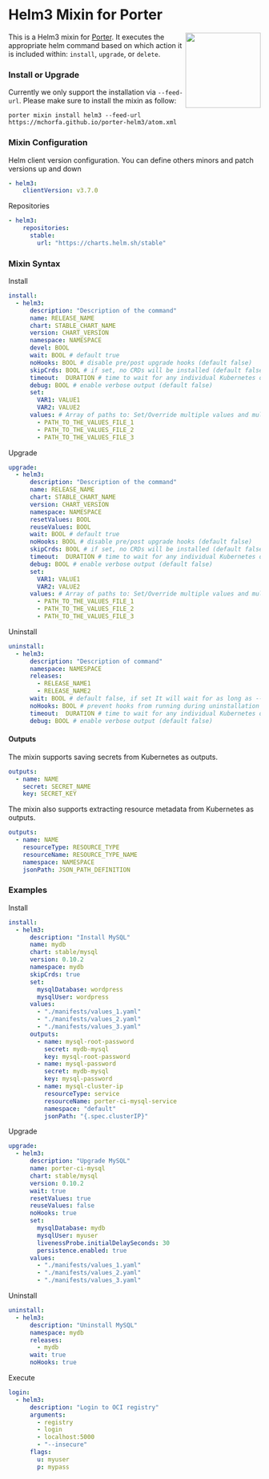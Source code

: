 # Helm3 Mixin for Porter

<img src="https://porter.sh/images/mixins/helm.svg" align="right" width="150px"/>

This is a Helm3 mixin for [Porter](https://github.com/getporter/porter). It executes the
appropriate helm command based on which action it is included within: `install`,
`upgrade`, or `delete`.

### Install or Upgrade

Currently we only support the installation via `--feed-url`. Please make sure to install the mixin as follow:

```shell
porter mixin install helm3 --feed-url https://mchorfa.github.io/porter-helm3/atom.xml
```

### Mixin Configuration

Helm client version configuration. You can define others minors and patch versions up and down

```yaml
- helm3:
    clientVersion: v3.7.0
```

Repositories

```yaml
- helm3:
    repositories:
      stable:
        url: "https://charts.helm.sh/stable"
```

### Mixin Syntax

Install

```yaml
install:
  - helm3:
      description: "Description of the command"
      name: RELEASE_NAME
      chart: STABLE_CHART_NAME
      version: CHART_VERSION
      namespace: NAMESPACE
      devel: BOOL
      wait: BOOL # default true
      noHooks: BOOL # disable pre/post upgrade hooks (default false)
      skipCrds: BOOL # if set, no CRDs will be installed (default false)
      timeout:  DURATION # time to wait for any individual Kubernetes operation
      debug: BOOL # enable verbose output (default false)
      set:
        VAR1: VALUE1
        VAR2: VALUE2
      values: # Array of paths to: Set/Override multiple values and multi-lines values
        - PATH_TO_THE_VALUES_FILE_1
        - PATH_TO_THE_VALUES_FILE_2
        - PATH_TO_THE_VALUES_FILE_3
```

Upgrade

```yaml
upgrade:
  - helm3:
      description: "Description of the command"
      name: RELEASE_NAME
      chart: STABLE_CHART_NAME
      version: CHART_VERSION
      namespace: NAMESPACE
      resetValues: BOOL
      reuseValues: BOOL
      wait: BOOL # default true
      noHooks: BOOL # disable pre/post upgrade hooks (default false)
      skipCrds: BOOL # if set, no CRDs will be installed (default false)
      timeout:  DURATION # time to wait for any individual Kubernetes operation
      debug: BOOL # enable verbose output (default false)
      set:
        VAR1: VALUE1
        VAR2: VALUE2
      values: # Array of paths to: Set/Override multiple values and multi-line values
        - PATH_TO_THE_VALUES_FILE_1
        - PATH_TO_THE_VALUES_FILE_2
        - PATH_TO_THE_VALUES_FILE_3
```

Uninstall

```yaml
uninstall:
  - helm3:
      description: "Description of command"
      namespace: NAMESPACE
      releases:
        - RELEASE_NAME1
        - RELEASE_NAME2
      wait: BOOL # default false, if set It will wait for as long as --timeout
      noHooks: BOOL # prevent hooks from running during uninstallation
      timeout:  DURATION # time to wait for any individual Kubernetes operation
      debug: BOOL # enable verbose output (default false)
```

#### Outputs

The mixin supports saving secrets from Kubernetes as outputs.

```yaml
outputs:
  - name: NAME
    secret: SECRET_NAME
    key: SECRET_KEY
```

The mixin also supports extracting resource metadata from Kubernetes as outputs.

```yaml
outputs:
  - name: NAME
    resourceType: RESOURCE_TYPE
    resourceName: RESOURCE_TYPE_NAME
    namespace: NAMESPACE
    jsonPath: JSON_PATH_DEFINITION
```

### Examples

Install

```yaml
install:
  - helm3:
      description: "Install MySQL"
      name: mydb
      chart: stable/mysql
      version: 0.10.2
      namespace: mydb
      skipCrds: true
      set:
        mysqlDatabase: wordpress
        mysqlUser: wordpress
      values:
        - "./manifests/values_1.yaml"
        - "./manifests/values_2.yaml"
        - "./manifests/values_3.yaml"
      outputs:
        - name: mysql-root-password
          secret: mydb-mysql
          key: mysql-root-password
        - name: mysql-password
          secret: mydb-mysql
          key: mysql-password
        - name: mysql-cluster-ip
          resourceType: service
          resourceName: porter-ci-mysql-service
          namespace: "default"
          jsonPath: "{.spec.clusterIP}"
```

Upgrade

```yaml
upgrade:
  - helm3:
      description: "Upgrade MySQL"
      name: porter-ci-mysql
      chart: stable/mysql
      version: 0.10.2
      wait: true
      resetValues: true
      reuseValues: false
      noHooks: true
      set:
        mysqlDatabase: mydb
        mysqlUser: myuser
        livenessProbe.initialDelaySeconds: 30
        persistence.enabled: true
      values:
        - "./manifests/values_1.yaml"
        - "./manifests/values_2.yaml"
        - "./manifests/values_3.yaml"
```

Uninstall

```yaml
uninstall:
  - helm3:
      description: "Uninstall MySQL"
      namespace: mydb
      releases:
        - mydb
      wait: true
      noHooks: true
```

Execute

```yaml
login:
  - helm3:
      description: "Login to OCI registry"
      arguments:
        - registry
        - login
        - localhost:5000
        - "--insecure"
      flags:
        u: myuser
        p: mypass
```